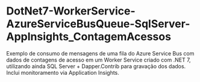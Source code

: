 # DotNet7-WorkerService-AzureServiceBusQueue-SqlServer-AppInsights_ContagemAcessos
Exemplo de consumo de mensagens de uma fila do Azure Service Bus com dados de contagens de acesso em um Worker Service criado com .NET 7, utilizando ainda SQL Server + Dapper.Contrib para gravação dos dados. Inclui monitoramento via Application Insights.
